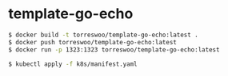 # template-go-echo

```bash
$ docker build -t torreswoo/template-go-echo:latest .
$ docker push torreswoo/template-go-echo:latest
$ docker run -p 1323:1323 torreswoo/template-go-echo:latest
```

```bash
$ kubectl apply -f k8s/manifest.yaml
```